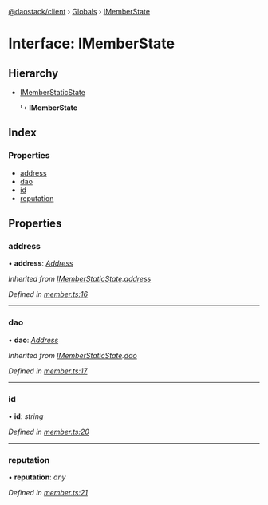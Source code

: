 [@daostack/client](../README.md) › [Globals](../globals.md) › [IMemberState](imemberstate.md)

# Interface: IMemberState

## Hierarchy

* [IMemberStaticState](imemberstaticstate.md)

  ↳ **IMemberState**

## Index

### Properties

* [address](imemberstate.md#address)
* [dao](imemberstate.md#dao)
* [id](imemberstate.md#id)
* [reputation](imemberstate.md#reputation)

## Properties

###  address

• **address**: *[Address](../globals.md#address)*

*Inherited from [IMemberStaticState](imemberstaticstate.md).[address](imemberstaticstate.md#address)*

*Defined in [member.ts:16](https://github.com/daostack/client/blob/3edf873/src/member.ts#L16)*

___

###  dao

• **dao**: *[Address](../globals.md#address)*

*Inherited from [IMemberStaticState](imemberstaticstate.md).[dao](imemberstaticstate.md#dao)*

*Defined in [member.ts:17](https://github.com/daostack/client/blob/3edf873/src/member.ts#L17)*

___

###  id

• **id**: *string*

*Defined in [member.ts:20](https://github.com/daostack/client/blob/3edf873/src/member.ts#L20)*

___

###  reputation

• **reputation**: *any*

*Defined in [member.ts:21](https://github.com/daostack/client/blob/3edf873/src/member.ts#L21)*
